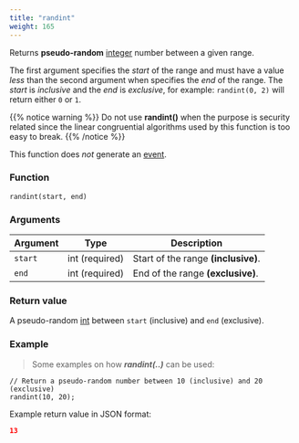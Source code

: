 ```yaml
---
title: "randint"
weight: 165
---
```


Returns **pseudo-random** [integer](../../data-types/int) number between a given range.

The first argument specifies the *start* of the range and must have a value *less* than the
second argument when specifies the *end* of the range. The *start* is *inclusive* and the *end* is
*exclusive*, for example: `randint(0, 2)` will return either `0` or `1`.

{{% notice warning %}}
Do not use **randint()** when the purpose is security related since the linear
congruential algorithms used by this function is too easy to break.
{{% /notice %}}

This function does *not* generate an [event](../../overview/events).

### Function

`randint(start, end)`

### Arguments

Argument | Type | Description
-------- | ---- | -----------
`start` | int (required) | Start of the range **(inclusive)**.
`end` | int (required) | End of the range **(exclusive)**.

### Return value

A pseudo-random [int](../../data-types/float) between `start` (inclusive) and `end` (exclusive).

### Example

> Some examples on how ***randint(..)*** can be used:

```thingsdb,should_pass
// Return a pseudo-random number between 10 (inclusive) and 20 (exclusive)
randint(10, 20);
```

Example return value in JSON format:

```json
13
```
